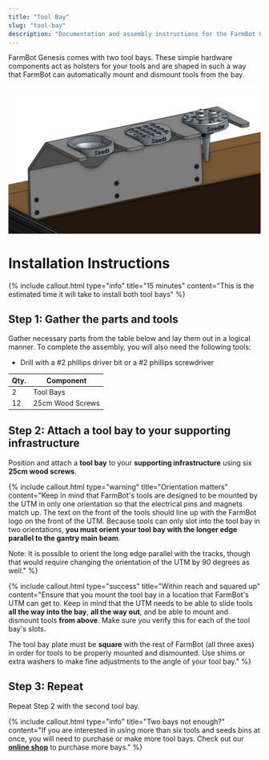 ```yaml
---
title: "Tool Bay"
slug: "tool-bay"
description: "Documentation and assembly instructions for the FarmBot Genesis Tool Bay"
---
```


FarmBot Genesis comes with two tool bays. These simple hardware components act as holsters for your tools and are shaped in such a way that FarmBot can automatically mount and dismount tools from the bay.

![Screen Shot 2016-11-26 at 2.30.15 AM.png](_images/Screen_Shot_2016-11-26_at_2.30.15_AM.png)



# Installation Instructions



{%
include callout.html
type="info"
title="15 minutes"
content="This is the estimated time it will take to install both tool bays"
%}

## Step 1: Gather the parts and tools
Gather necessary parts from the table below and lay them out in a logical manner. To complete the assembly, you will also need the following tools:

* Drill with a #2 phillips driver bit or a #2 phillips screwdriver

|Qty.                          |Component                     |
|------------------------------|------------------------------|
|2                             |Tool Bays
|12                            |25cm Wood Screws

## Step 2: Attach a tool bay to your supporting infrastructure
Position and attach a **tool bay** to your **supporting infrastructure** using six **25cm wood screws**.

{%
include callout.html
type="warning"
title="Orientation matters"
content="Keep in mind that FarmBot's tools are designed to be mounted by the UTM in only one orientation so that the electrical pins and magnets match up. The text on the front of the tools should line up with the FarmBot logo on the front of the UTM. Because tools can only slot into the tool bay in two orientations, **you must orient your tool bay with the longer edge parallel to the gantry main beam**.

Note: It is possible to orient the long edge parallel with the tracks, though that would require changing the orientation of the UTM by 90 degrees as well."
%}



{%
include callout.html
type="success"
title="Within reach and squared up"
content="Ensure that you mount the tool bay in a location that FarmBot's UTM can get to. Keep in mind that the UTM needs to be able to slide tools **all the way into the bay**, **all the way out**, and be able to mount and dismount tools **from above**. Make sure you verify this for each of the tool bay's slots.

The tool bay plate must be **square** with the rest of FarmBot (all three axes) in order for tools to be properly mounted and dismounted. Use shims or extra washers to make fine adjustments to the angle of your tool bay."
%}




## Step 3: Repeat
Repeat Step 2 with the second tool bay.




{%
include callout.html
type="info"
title="Two bays not enough?"
content="If you are interested in using more than six tools and seeds bins at once, you will need to purchase or make more tool bays. Check out our **[online shop](https://farmbot.io/shop)** to purchase more bays."
%}

